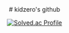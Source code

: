 

 <div align="center">
# kidzero's github

<br>

[![Solved.ac Profile](http://mazassumnida.wtf/api/generate_badge?boj=dkdud203)](https://solved.ac/dkdud203)

<br>

</div>
